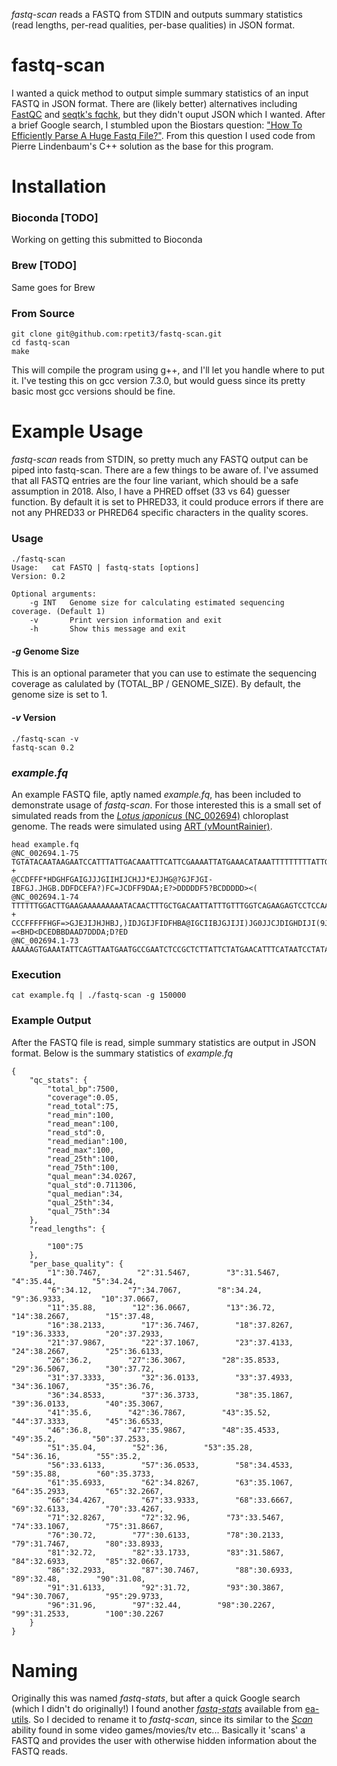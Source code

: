 *fastq-scan* reads a FASTQ from STDIN and outputs summary statistics (read lengths, per-read qualities, per-base qualities) in JSON format.

# fastq-scan
I wanted a quick method to output simple summary statistics of an input FASTQ in JSON format. There are (likely better) alternatives including [FastQC](https://github.com/s-andrews/FastQC) and [seqtk's fqchk](https://github.com/lh3/seqtk), but they didn't ouput JSON which I wanted. After a brief Google search, I stumbled upon the Biostars question: ["How To Efficiently Parse A Huge Fastq File?"](https://www.biostars.org/p/10353/#10358). From this question I used code from Pierre Lindenbaum's C++ solution as the base for this program.

# Installation
### Bioconda [TODO]
Working on getting this submitted to Bioconda

### Brew [TODO]
Same goes for Brew

### From Source
```
git clone git@github.com:rpetit3/fastq-scan.git
cd fastq-scan
make
```
This will compile the program using g++, and I'll let you handle where to put it. I've testing this on gcc version 7.3.0, but would guess since its pretty basic most gcc versions should be fine.


# Example Usage
*fastq-scan* reads from STDIN, so pretty much any FASTQ output can be piped into fastq-scan. There are a few things to be aware of. I've assumed that all FASTQ entries are the four line variant, which should be a safe assumption in 2018. Also, I have a PHRED offset (33 vs 64) guesser function. By default it is set to PHRED33, it could produce errors if there are not any PHRED33 or PHRED64 specific characters in the quality scores.

### Usage
```
./fastq-scan
Usage:   cat FASTQ | fastq-stats [options]
Version: 0.2

Optional arguments:
    -g INT   Genome size for calculating estimated sequencing coverage. (Default 1)
    -v       Print version information and exit
    -h       Show this message and exit
```

#### *-g* Genome Size
This is an optional parameter that you can use to estimate the sequencing coverage as calulated by (TOTAL_BP / GENOME_SIZE). By default, the genome size is set to 1.

#### *-v* Version
```
./fastq-scan -v
fastq-scan 0.2
```

### *example.fq*
An example FASTQ file, aptly named *example.fq*, has been included to demonstrate usage of *fastq-scan*. For those interested this is a small set of simulated reads from the [*Lotus japonicus* (NC_002694)](https://www.ncbi.nlm.nih.gov/nuccore/NC_002694.1) chloroplast genome. The reads were simulated using [ART (vMountRainier)](https://www.niehs.nih.gov/research/resources/software/biostatistics/art/index.cfm).
```
head example.fq
@NC_002694.1-75
TGTATACAATAAGAATCCATTTATTGACAAATTTCATTCGAAAATTATGAAACATAAATTTTTTTTTATTGGATCAAGAATTCCAATTTTTTAAGTATAA
+
@CCDFFF*HDGHFGAIGJJJGIIHIJCHJJ*EJJHG@?GJFJGI-IBFGJ.JHGB.DDFDCEFA?)FC=JCDFF9DAA;E?>DDDDDF5?BCDDDDD><(
@NC_002694.1-74
TTTTTTGGACTTGAAGAAAAAAAAATACAACTTTGCTGACAATTATTTGTTTGGTCAGAAGAGTCCTCCAAATATTCTGATCTTATATTGATTATCATTT
+
CCCFFFFFHGF=>GJEJIJHJHBJ,)IDJGIJFIDFHBA@IGCIIBJGJIJI)JG0JJCJDIGHDIJI(9JDD?=<BHD<DCEDBBDAAD7DDDA;D?ED
@NC_002694.1-73
AAAAAGTGAAATATTCAGTTAATGAATGCCGAATCTCCGCTCTTATTCTATGAACATTTCATAATCCTATAAATTATCTTTATAAATTATCTTATAGAAT
```

### Execution
```
cat example.fq | ./fastq-scan -g 150000
```


### Example Output
After the FASTQ file is read, simple summary statistics are output in JSON format. Below is the summary statistics of *example.fq*
```
{
    "qc_stats": {
        "total_bp":7500,
        "coverage":0.05,
        "read_total":75,
        "read_min":100,
        "read_mean":100,
        "read_std":0,
        "read_median":100,
        "read_max":100,
        "read_25th":100,
        "read_75th":100,
        "qual_mean":34.0267,
        "qual_std":0.711306,
        "qual_median":34,
        "qual_25th":34,
        "qual_75th":34
    },
    "read_lengths": {

        "100":75
    },
    "per_base_quality": {
        "1":30.7467,        "2":31.5467,        "3":31.5467,        "4":35.44,        "5":34.24,
        "6":34.12,        "7":34.7067,        "8":34.24,        "9":36.9333,        "10":37.0667,
        "11":35.88,        "12":36.0667,        "13":36.72,        "14":38.2667,        "15":37.48,
        "16":38.2133,        "17":36.7467,        "18":37.8267,        "19":36.3333,        "20":37.2933,
        "21":37.9867,        "22":37.1067,        "23":37.4133,        "24":38.2667,        "25":36.6133,
        "26":36.2,        "27":36.3067,        "28":35.8533,        "29":36.5067,        "30":37.72,
        "31":37.3333,        "32":36.0133,        "33":37.4933,        "34":36.1067,        "35":36.76,
        "36":34.8533,        "37":36.3733,        "38":35.1867,        "39":36.0133,        "40":35.3067,
        "41":35.6,        "42":36.7867,        "43":35.52,        "44":37.3333,        "45":36.6533,
        "46":36.8,        "47":35.9867,        "48":35.4533,        "49":35.2,        "50":37.2533,
        "51":35.04,        "52":36,        "53":35.28,        "54":36.16,        "55":35.2,
        "56":33.6133,        "57":36.0533,        "58":34.4533,        "59":35.88,        "60":35.3733,
        "61":35.6933,        "62":34.8267,        "63":35.1067,        "64":35.2933,        "65":32.2667,
        "66":34.4267,        "67":33.9333,        "68":33.6667,        "69":32.6133,        "70":33.4267,
        "71":32.8267,        "72":32.96,        "73":33.5467,        "74":33.1067,        "75":31.8667,
        "76":30.72,        "77":30.6133,        "78":30.2133,        "79":31.7467,        "80":33.8933,
        "81":32.72,        "82":33.1733,        "83":31.5867,        "84":32.6933,        "85":32.0667,
        "86":32.2933,        "87":30.7467,        "88":30.6933,        "89":32.48,        "90":31.08,
        "91":31.6133,        "92":31.72,        "93":30.3867,        "94":30.7067,        "95":29.9733,
        "96":31.96,        "97":32.44,        "98":30.2267,        "99":31.2533,        "100":30.2267
    }
}
```

# Naming
Originally this was named *fastq-stats*, but after a quick Google search (which I didn't do originally!) I found another [*fastq-stats*](https://github.com/ExpressionAnalysis/ea-utils/blob/master/clipper/fastq-stats.cpp) available from [ea-utils](http://expressionanalysis.github.io/ea-utils/). So I decided to rename it to *fastq-scan*, since its similar to the [*Scan*](
https://tvtropes.org/pmwiki/pmwiki.php/Main/EnemyScan) ability found in some video games/movies/tv etc... Basically it 'scans' a FASTQ and provides the user with otherwise hidden information about the FASTQ reads.
